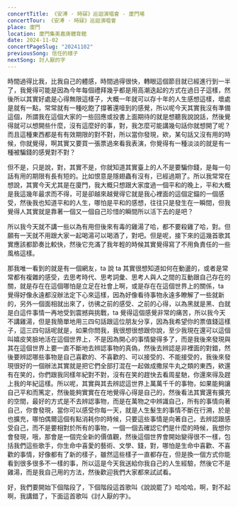 ```yaml
---
concertTitle: 《安溥 · 時寐》巡迴演唱會 - 廈門場
concertTour: 《安溥 · 時寐》巡迴演唱會
place: 廈門
location: 廈門集美嘉庚體育館
date: 2024-11-02
concertPageSlug: "20241102"
previousSong: 信任的樣子
nextSong: 討人厭的字
---
```

時間過得比我，比我自己的體感，時間過得很快，轉眼這個節目就已經進行到一半了，我覺得可能是因為今年每個禮拜幾乎都是用高潮迭起的方式在過日子這樣，然後所以其實好處是心得無限這樣子，大概一年就可以存十年的人生感想這樣，壞處是就有一點，常常就有一種吃飽了撐著還噎到的感覺，所以呢今天其實我沒有準備這個，所謂我在這個大家的一些回應或投書上面期待的就是想聽我說說話，然後覺得就可以想開些什麼，沒有這麼好的事，對，我怎麼可能講幾句話你就想開了呢？而且這種東西都是有有效期限的對不對，所以當你發現，欸，某句話又沒有用的時候，你就覺得，啊其實又要買一張票過來看我表演，你覺得有一種淡淡的就是有一種被騙錢的感覺對不對？

但不是，只是說，對，其實不是，你就知道其實臺上的人不是要騙你錢，是每一句話有用的期限有長有短的。比如恨意是隱翅蟲有沒有，已經過期了。所以我常常在想說，其實今天尤其是在廈門，我大概只想跟大家度過一個平和的晚上，平和大概是我這幾年最求而不得，可是卻越來越覺得它就是我心裡面的這個定錨的一個感受，然後我也知道平和的人生，哪怕是平和的感想，往往只是發生在一瞬間，但我覺得人其實就是靠著一個又一個自己珍惜的瞬間所以活下去的是吧？

所以我今天就不講一些以為有用但後來有毒的雞湯了哈，都不要殺雞了哈，對。但願有一天就不用跟大家一起喝湯可以喝酒了，對吧。但是呢，接下來的這幾首歌其實應該都節奏比較快，然後它充滿了我年輕的時候其實覺得寫了不用負責任的一些風格這樣。

那我唯一看到的就是有一個網友，ta 說 ta 其實很想知道如何在動盪的，或者是常常都有複雜的感受，去思考時代、思考詞彙、思考人與人之間的互動跟自己存在的關，就是存在在這個哪怕是立足在社會上啊，或是存在在這個世界上的關係，ta 覺得好像永遠都沒辦法定下心來這樣，因為好像看待事物永遠多瞭解了一些就新的，另外一個面相就出來了，彷彿之前的感受、之前的心得，以為黑就是黑、白就是白這件事情一再地受到震撼與挑戰，ta 覺得這個感覺非常的痛苦，所以我今天不講雞湯，但是我簡單地用三四句話跟這位朋友分享，因為我希望你的票值錢這樣子，這三四句話呢就是，如果你問我，我很想很想跟你說，至少我現在還可以這個叫嬉皮笑臉地活在這個世界上，不是因為開心的事情變得多了，而是我後來發現與其在這個世界上要一直不斷地去辨認事物的真偽，然後去辨認是非裡面的對錯，然後要辨認哪些事物是自己喜歡的、不喜歡的、可以接受的、不能接受的，我後來發現很好的一個辦法其實就是把它們全部打混在一起做成撒尿牛丸之類的東西，欸還有在笑的，你們跟我同樣年紀對不對，沒有在笑的趕快去看周星馳，你還來得及趕上我的年紀這樣。所以呢，其實與其去辨認這世界上萬萬千千的事物，如果能夠讓自己平和而篤定，然後能夠實實在在地覺得心得是自己的，然後看法其實還有擴充的空間，最好的方式是不去辨認事物，而是在萬物之中辨識自己，所有的事情向著自己，你會發現，當你可以感受你每一天，就是人生髮生的事情不斷在行溯，於是也擴充，哪怕偶爾這個有點消耗你的時候，只要這些事情是向著自己，去辨認跟感受自己，而不是要相對於所有的事物，一個一個去確認它們是什麼的時候，我想你會發現，哦，那會是一個完全新的價值觀，然後這個世界會開始變得很不一樣，包括我們這些歌手，你生命中喜愛的藝術、文學、錢，對，哪怕是生命中喜歡、不喜歡的事情，好像都有了新的樣子，雖然這些樣子一直都存在，但是換一個方式你能看到很多很多不一樣的事，所以這是今天我送給你我自己的人生經驗，然後它不是雞湯，而是我自己用的方法，然後歡迎我們大家都來試試看。

好，我們要開始下個階段了，下個階段這首歌叫《說說罷了》哈哈哈，啊，對不起啊，我講錯了，下面這首歌叫《討人厭的字》。